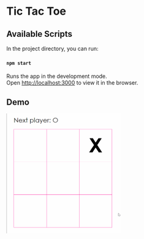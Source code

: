 # Tic Tac Toe

## Available Scripts

In the project directory, you can run:

#### `npm start`

Runs the app in the development mode.<br />
Open [http://localhost:3000](http://localhost:3000) to view it in the browser.

## Demo

<img src="./Gif/TICTACTOE.gif" width=300>
